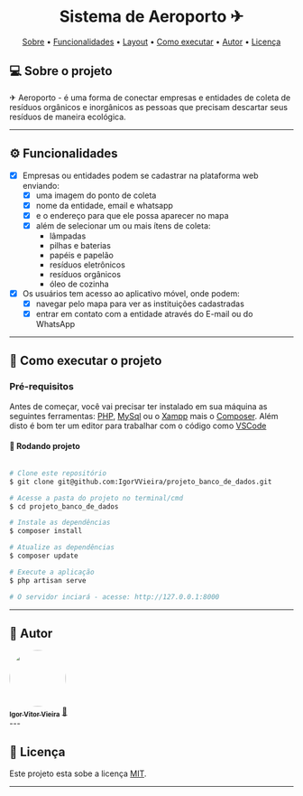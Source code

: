 <h1 align="center">
    Sistema de Aeroporto ✈
</h1>

<p align="center">
 <a href="#-sobre-o-projeto">Sobre</a> •
 <a href="#-funcionalidades">Funcionalidades</a> •
 <a href="#-layout">Layout</a> • 
 <a href="#-como-executar-o-projeto">Como executar</a> • 
 <a href="#-autor">Autor</a> • 
 <a href="#user-content--licença">Licença</a>
</p>


## 💻 Sobre o projeto

✈ Aeroporto - é uma forma de conectar empresas e entidades de coleta de resíduos orgânicos e inorgânicos as pessoas que precisam descartar seus resíduos de maneira ecológica.

---

## ⚙️ Funcionalidades

- [x] Empresas ou entidades podem se cadastrar na plataforma web enviando:
  - [x] uma imagem do ponto de coleta
  - [x] nome da entidade, email e whatsapp
  - [x] e o endereço para que ele possa aparecer no mapa
  - [x] além de selecionar um ou mais ítens de coleta: 
    - lâmpadas
    - pilhas e baterias
    - papéis e papelão
    - resíduos eletrônicos
    - resíduos orgânicos
    - óleo de cozinha

- [x] Os usuários tem acesso ao aplicativo móvel, onde podem:
  - [x] navegar pelo mapa para ver as instituições cadastradas
  - [x] entrar em contato com a entidade através do E-mail ou do WhatsApp

---

## 🚀 Como executar o projeto


### Pré-requisitos

Antes de começar, você vai precisar ter instalado em sua máquina as seguintes ferramentas:
[PHP](https://www.php.net/downloads.php), [MySql](https://www.mysql.com/downloads/) ou o [Xampp](https://www.apachefriends.org/download.html) mais o [Composer](https://getcomposer.org/download/). 
Além disto é bom ter um editor para trabalhar com o código como [VSCode](https://code.visualstudio.com/)

#### 🎲 Rodando projeto 

```bash

# Clone este repositório
$ git clone git@github.com:IgorVVieira/projeto_banco_de_dados.git

# Acesse a pasta do projeto no terminal/cmd
$ cd projeto_banco_de_dados

# Instale as dependências
$ composer install

# Atualize as dependências
$ composer update

# Execute a aplicação
$ php artisan serve

# O servidor inciará - acesse: http://127.0.0.1:8000

```
---

## 🦸 Autor

<a href="https://github.com/IgorVVieira">
 <img style="border-radius: 50%;" src="https://avatars.githubusercontent.com/u/44008578?v=4" width="100px;" alt=""/>
 <br />
 <sub><b>Igor Vitor Vieira</b></sub></a> <a href="https://blog.rocketseat.com.br/author/thiago/" title="Rocketseat">🚀</a>
 <br />
---

## 📝 Licença

Este projeto esta sobe a licença [MIT](./LICENSE).

---
